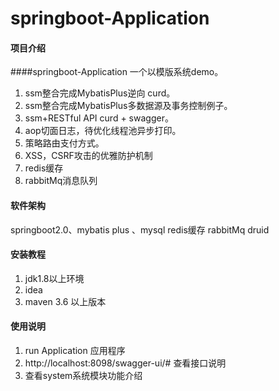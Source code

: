 # springboot-Application 

#### 项目介绍 
####springboot-Application 一个以模版系统demo。 

1. ssm整合完成MybatisPlus逆向 curd。
2. ssm整合完成MybatisPlus多数据源及事务控制例子。
3. ssm+RESTful API curd + swagger。
4. aop切面日志，待优化线程池异步打印。
5. 策略路由支付方式。
6. XSS，CSRF攻击的优雅防护机制
7. redis缓存
8. rabbitMq消息队列

#### 软件架构
springboot2.0、mybatis plus 、mysql redis缓存 rabbitMq druid


#### 安装教程

1. jdk1.8以上环境
2. idea
3. maven 3.6 以上版本

#### 使用说明

1. run Application 应用程序
2. http://localhost:8098/swagger-ui/# 查看接口说明
3. 查看system系统模块功能介绍




